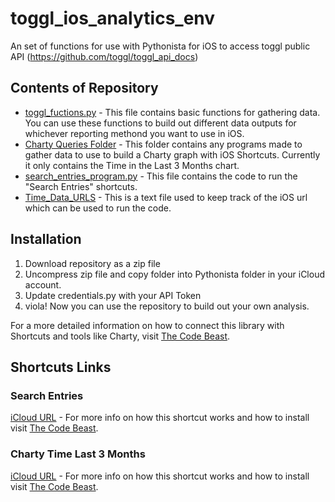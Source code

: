 # toggl_ios_analytics_env
An set of functions for use with Pythonista for iOS to access toggl public API (https://github.com/toggl/toggl_api_docs)

## Contents of Repository
* [toggl_fuctions.py](toggl_functions.py) - This file contains basic functions for gathering data. You can use these functions to build out different data outputs for whichever reporting methond you want to use in iOS. 
* [Charty Queries Folder](01-charty_queries) - This folder contains any programs made to gather data to use to build a Charty graph with iOS Shortcuts. Currently it only contains the Time in the Last 3 Months chart.
* [search_entries_program.py](search_entries_program.py) - This file contains the code to run the "Search Entries" shortcuts. 
* [Time_Data_URLS](Time_Data_URLS) - This is a text file used to keep track of the iOS url which can be used to run the code.

## Installation
1. Download repository as a zip file
2. Uncompress zip file and copy folder into Pythonista folder in your iCloud account. 
3. Update credentials.py with your API Token
4. viola! Now you can use the repository to build out your own analysis. 

For a more detailed information on how to connect this library with Shortcuts and tools like Charty, visit [The Code Beast](https://www.thecodebeast.com/timecontrolstation/).

## Shortcuts Links

### Search Entries
[iCloud URL](https://www.icloud.com/shortcuts/2f3cb9d3d58f4cbeab3b348af4c8d2f4) - For more info on how this shortcut works and how to install visit [The Code Beast](https://www.thecodebeast.com/timecontrolstation/).


### Charty Time Last 3 Months
[iCloud URL](https://www.icloud.com/shortcuts/2f3cb9d3d58f4cbeab3b348af4c8d2f4) - For more info on how this shortcut works and how to install visit [The Code Beast](https://www.thecodebeast.com/timecontrolstation/).
